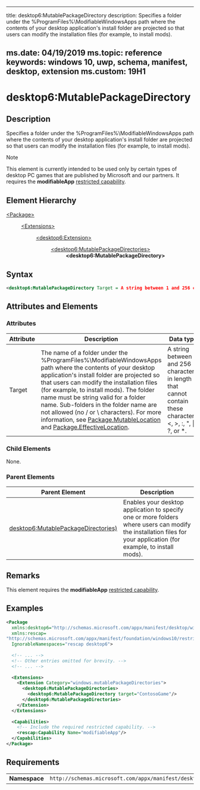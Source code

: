 ﻿---

title: desktop6:MutablePackageDirectory
description: Specifies a folder under the %ProgramFiles%\ModifiableWindowsApps path where the contents of your desktop application's install folder are projected so that users can modify the installation files (for example, to install mods).

ms.date: 04/19/2019
ms.topic: reference
keywords: windows 10, uwp, schema, manifest, desktop, extension 
ms.custom: 19H1
---

# desktop6:MutablePackageDirectory

## Description

Specifies a folder under the %ProgramFiles%\ModifiableWindowsApps path where the contents of your desktop application's install folder are projected so that users can modify the installation files (for example, to install mods). 

> [!NOTE]
> This element is currently intended to be used only by certain types of desktop PC games that are published by Microsoft and our partners. It requires the **modifiableApp** [restricted capability](/windows/uwp/packaging/app-capability-declarations#restricted-capabilities).


## Element Hierarchy
<dl>
<dt><a href="element-package.md">&lt;Package&gt;</a></dt>
<dd>
<dl>
<dt><a href="element-extensions.md">&lt;Extensions&gt;</a></dt>
<dd>
<dl>
<dt><a href="element-desktop6-package-extension.md">&lt;desktop6:Extension&gt;</a></dt>
<dd>
<dl>
<dt><a href="element-desktop6-mutablepackagedirectories.md">&lt;desktop6:MutablePackageDirectories&gt;</a></dt>
<dd><b>&lt;desktop6:MutablePackageDirectory&gt;</b></dd>
</dl>
</dd>
</dl>
</dd>
</dl>
</dd>
</dl>


## Syntax
```xml
<desktop6:MutablePackageDirectory Target = A string between 1 and 256 characters in length that cannot contain these characters: <, >, :, ", |, ?, or *. />
```

## Attributes and Elements

### Attributes

| Attribute | Description | Data type | Required |
|-----------|-------------|-----------|----------|
| Target | The name of a folder under the %ProgramFiles%\ModifiableWindowsApps path where the contents of your desktop application's install folder are projected so that users can modify the installation files (for example, to install mods). The folder name must be string valid for a folder name. Sub-folders in the folder name are not allowed (no / or \ characters). For more information, see [Package.MutableLocation](/uwp/api/windows.applicationmodel.package.mutablelocation) and [Package.EffectiveLocation](/uwp/api/windows.applicationmodel.package.effectivelocation).  | A string between 1 and 256 characters in length that cannot contain these characters: <, >, :, ", \|, ?, or *. | Yes |

### Child Elements

None.

### Parent Elements

| Parent Element | Description |
|---------------|-------------|
| [desktop6:MutablePackageDirectories)](element-desktop6-mutablepackagedirectories.md) | Enables your desktop application to specify one or more folders where users can modify the installation files for your application (for example, to install mods). |


## Remarks

This element requires the **modifiableApp** [restricted capability](/windows/uwp/packaging/app-capability-declarations#restricted-capabilities).

## Examples

```xml
<Package
  xmlns:desktop6="http://schemas.microsoft.com/appx/manifest/desktop/windows10/6"
  xmlns:rescap= 
"http://schemas.microsoft.com/appx/manifest/foundation/windows10/restrictedcapabilities"
  IgnorableNamespaces="rescap desktop6">
 
  <!-- ... -->
  <!-- Other entries omitted for brevity. -->
  <!-- ... -->
 
  <Extensions> 
    <Extension Category="windows.mutablePackageDirectories">
      <desktop6:MutablePackageDirectories>
        <desktop6:MutablePackageDirectory target="ContosoGame"/>
      </desktop6:MutablePackageDirectories>
    </Extension>
  </Extensions>
 
  <Capabilities>
    <!-- Include the required restricted capability. -->
    <rescap:Capability Name="modifiableApp"/>
  </Capabilities>
</Package>
```

## Requirements

|               |                                                             |
|---------------|-------------------------------------------------------------|
| **Namespace** | `http://schemas.microsoft.com/appx/manifest/desktop/windows10/6` |